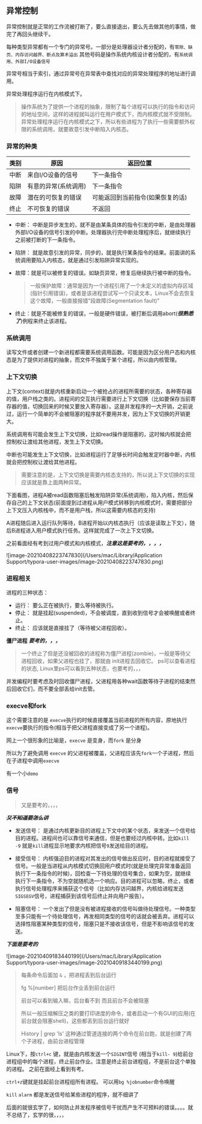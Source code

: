 

## 异常控制

异常控制就是正常的工作流被打断了，要么直接退出，要么先去做其他的事情，做完了再回头继续干。



每种类型异常都有一个专门的异常号。一部分是处理器设计者分配的，有`零除、缺页、内存访问越界、断点及算术溢出`  其他号码是操作系统内核设计者分配的，有`系统调用、外部I/O设备信号`

异常号相当于索引，通过异常号在异常表中查找对应的异常处理程序的地址进行调用。

异常处理程序运行在内核模式下。

>操作系统为了提供一个进程的抽象，限制了每个进程可以执行的指令和访问的地址空间，这样的进程就叫运行在用户模式下，而内核模式就不受限制。异常处理程序运行在内核模式之下，所以有些进程为了执行一些需要额外权限的系统调用，就要故意引发中断陷入内核态。



### 异常的种类

| 类别 | 原因                 | 返回位置                         |
| ---- | -------------------- | -------------------------------- |
| 中断 | 来自I/O设备的信号    | 下一条指令                       |
| 陷阱 | 有意的异常(系统调用) | 下一条指令                       |
| 故障 | 潜在的可恢复的错误   | 可能返回到当前指令(如果恢复的话) |
| 终止 | 不可恢复的错误       | 不返回                           |



+ 中断： 中断是异步发生的，就不是由某条具体的指令引发的中断，是由处理器外部I/O设备的信号引发的中断。处理器执行完中断处理程序后，就继续执行之前被打断的下一条指令。

+ 陷阱： 就是故意引发的异常，同步的，就是执行某条指令的结果。前面讲的系统调用要陷入内核态，就是通过引发陷阱异常实现的。

+ 故障：就是可以被修复的错误。如缺页异常，修复后继续执行被中断的指令。

  >  一般保护故障：通常是因为一个进程引用了一个未定义的虚拟内存区域(指针引用错误)，或者是该进程尝试写一个只读文本，Linux不会去恢复这个故障，一般直接报错"段故障(Segmentation fault)"

+ 终止：就是不能被修复的错误，一般是硬件错误，被打断后调用abort(***很熟悉了***)例程来终止该进程。



### 系统调用

  读写文件或者创建一个新进程都需要系统调用函数。可能是因为区分用户态和内核态是为了提供对进程的抽象，而文件不独属于某个进程，所以由内核管理。



### 上下文切换

  上下文(context)就是内核重新启动一个被抢占的进程所需要的状态，各种寄存器的值，用户栈之类的。进程间的交互执行需要进行上下文切换（比如要保存当前寄存器的值，切换回来的时候又要放入寄存器）。这是并发程序的一大开销，之前说过，运行一个简单的不会被阻塞的程序就不要用并发，因为上下文切换的开销更大。

  系统调用有可能会发生上下文切换，比如read操作是阻塞的，这时候内核就会把控制权让渡给其他进程，发生上下文切换。

  中断也可能发生上下文切换，比如进程运行了足够长时间会触发定时器中断，内核就会把控制权让渡给其他进程。

> 需要注意的是，上下文切换是需要内核态支持的，所以说上下文切换的实现应该就是靠上面两种异常。

下面看图，进程A被read函数阻塞后触发陷阱异常(系统调用)，陷入内核，然后保存自己的上下文状态(前面提到过进程从用户模式转移到内核模式时，需要把部分上下文压入内核栈中，而不是用户栈，所以这需要内核态的支持)

A进程随后进入运行队列等待，B进程开始以内核态执行（应该是读取上下文），随后B进程进入用户模式执行任务。这样就完成了一次上下文切换。

之前看面经有考到过用户模式和内核模式，***注意这是要考的，，，，***

![image-20210408223747830](/Users/mac/Library/Application Support/typora-user-images/image-20210408223747830.png)





### 进程相关

进程的三种状态：

+ 运行： 要么正在被执行，要么等待被执行。
+ 停止： 就是挂起(suspended)，不会被调度，直到收到信号才会被唤醒或者终止。
+ 终止： 应该就是直接挂了（等待被父进程回收）。

**僵尸进程**  ***要考的，，，***

> 一个终止了但是还没被回收的进程称为僵尸进程(zombie)，一般是等待父进程回收，如果父进程也挂了，那就由 init进程去回收它。 ps可以查看进程的状态, Linux里ps可以看到五种状态，也要考的，，，

并发编程时要考虑及时回收僵尸进程，父进程用各种wait函数等待子进程的结束然后回收它们，而不要全部丢给init去管。



### execve和fork

这个需要注意的是 `execve`执行的时候直接覆盖当前进程的所有内容，原地执行`execve`要执行的指令(相当于把父进程直接变成了另一个进程)。

网上一个很形象的比喻是，`execve` 是变身，而`fork` 是分身

所以为了避免调用 `execve` 的父进程被覆盖，父进程应该先`fork`一个子进程，然后在子进程中调用`execve`

有一个小`demo`



### 信号

> 又是要考的，，，，

~~***又不知道要怎么讲***~~   

+ 发送信号： 是通过内核更新目的进程上下文中的某个状态，来发送一个信号给目的进程。进程间也可以靠信号来通信，但是也要经过内核中转。比如`kill -9` 就是`kill`进程显示地要求内核把信号`9`发送给目的进程。

+  接受信号： 内核强迫目的进程对其发出的信号做出反应时，目的进程就接受了信号。一般是当进程从内核模式切换回用户模式时(就是处理完异常准备返回执行下一条指令的时候)，回检查一下待处理的信号集合，如果为空，就继续执行下一条指令，不为空就随机选一个响应。目的进程可以忽略，终止，或者执行信号处理程序来捕获这个信号（比如内存访问越界，内核给进程发送`SIGSEGV`信号，进程捕获到该信号后终止并向用户报告）。
+ 阻塞信号： 一个发出了但是没有被进程接收的信号叫做待处理信号。一种类型至多只能有一个待处理信号，再发相同类型的信号的话就会被丢弃。进程可以选择性阻塞某种类型的信号，阻塞只是不接收该信号，但是不影响该信号的发送。



***下面是要考的***

![image-20210409183440199](/Users/mac/Library/Application Support/typora-user-images/image-20210409183440199.png)





> 每条命令后面加 `&` ，把进程丢到后台运行 
>
>  fg %[number]   把后台作业丢到前台运行
>
> 前台可以看到输入嘛，后台看不到 而且前台不会被阻塞
>
> 所以一般压缩解压之类的要打印进度的命令，或者启动一个有GUI的应用(在前台就会阻塞shell)，这些都丢到后台运行就好
>
> History | grep 'ls'  这种通过管道连接的两个命令在前台跑，就是创建了两个子进程，由前台进程管理

Linux下，按`ctrl+c` 键，就是由内核发送一个`SIGINT`信号 (相当于`kill- 9`)给前台进程组中的每个进程，终止前台作业。注意是终止前台进程组，不是前台这个单独的进程。 之前在面经上看到有考。

`ctrl+z`键就是挂起前台进程组所有进程。  可以用`bg %jobnumber`命令唤醒

`kill` `alarm` 都是发送信号给某些进程的程序，就不细讲了





后面的就很玄学了，如何防止并发程序被信号干扰而产生不可预料的错误。。。。就不总结了，玄学的很，，，，

